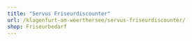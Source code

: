 ```yaml
---
title: "Servus Friseurdiscounter"
url: /klagenfurt-am-woerthersee/servus-friseurdiscounter/
shop: Friseurbedarf
---
```

